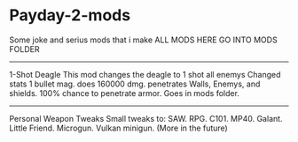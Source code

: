 # Payday-2-mods
Some joke and serius mods that i make
ALL MODS HERE GO INTO MODS FOLDER
___________________________________
1-Shot Deagle
This mod changes the deagle to 1 shot all enemys
Changed stats
1 bullet mag.
does 160000 dmg.
penetrates Walls, Enemys, and shields.
100% chance to penetrate armor.
Goes in mods folder.
___________________________________
Personal Weapon Tweaks
Small tweaks to:
SAW.
RPG.
C101.
MP40.
Galant.
Little Friend.
Microgun.
Vulkan minigun.
(More in the future)
